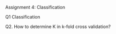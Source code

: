 
Assignment 4: Classification

Q1 Classification

Q2. How to determine K in k-fold cross validation?
